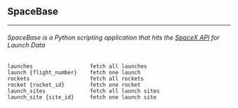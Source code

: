 ## SpaceBase 
***
###### SpaceBase is a Python scripting application that hits the [SpaceX API](https://docs.spacexdata.com/#58df29dc-5839-42fc-9540-2f572fd13438) for Launch Data

```
launches                  fetch all launches
launch {flight_number}    fetch one launch
rockets                   fetch all rockets
rocket {rocket_id}        fetch one rocket
launch_sites              fetch all launch sites
launch_site {site_id}     fetch one launch site
```

